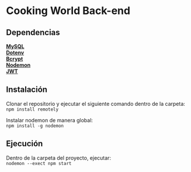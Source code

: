 # Cooking World Back-end

## Dependencias
<a href = "https://www.npmjs.com/package/mysql"><b>MySQL</b></a><br>
<a href = "https://www.npmjs.com/package/dotenv"><b>Dotenv</b></a><br>
<a href = "https://www.npmjs.com/package/bcrypt"><b>Bcrypt</b></a><br>
<a href = "https://www.npmjs.com/package/nodemon"><b>Nodemon</b></a><br>
<a href = "https://www.npmjs.com/package/jwt"><b>JWT</b></a><br>

## Instalación
Clonar el repositorio y ejecutar el siguiente comando dentro de la carpeta: <br>
`npm install remotely`

Instalar nodemon de manera global: <br>
`npm install -g nodemon`

## Ejecución
Dentro de la carpeta del proyecto, ejecutar: <br>
`nodemon --exect npm start`

